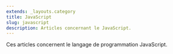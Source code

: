 ```yaml
---
extends: _layouts.category
title: JavaScript
slug: javascript
description: Articles concernant le JavaScript.
---
```


Ces articles concernent le langage de programmation JavaScript.
